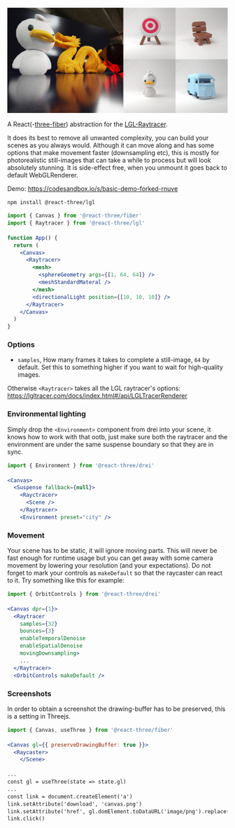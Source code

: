 ![](/examples.jpg)

A React(-[three-fiber](https://github.com/pmndrs/react-three-fiber)) abstraction for the [LGL-Raytracer](http://lgltracer.com/).

It does its best to remove all unwanted complexity, you can build your scenes as you always would. Although it can move along and has some options that make movement faster (downsampling etc), this is mostly for photorealistic still-images that can take a while to process but will look absolutely stunning. It is side-effect free, when you unmount it goes back to default WebGLRenderer.

Demo: https://codesandbox.io/s/basic-demo-forked-rnuve

```shell
npm install @react-three/lgl
```

```jsx
import { Canvas } from '@react-three/fiber'
import { Raytracer } from '@react-three/lgl'

function App() {
  return (
    <Canvas>
      <Raytracer>
        <mesh>
          <sphereGeometry args={[1, 64, 64]} />
          <meshStandardMateral />
        </mesh>
        <directionalLight position={[10, 10, 10]} />
      </Raytracer>
    </Canvas>
  )
}
```

### Options

- `samples`, How many frames it takes to complete a still-image, `64` by default. Set this to something higher if you want to wait for high-quality images. 

Otherwise `<Raytracer>` takes all the LGL raytracer's options: https://lgltracer.com/docs/index.html#/api/LGLTracerRenderer

### Environmental lighting

Simply drop the `<Environment>` component from drei into your scene, it knows how to work with that ootb, just make sure both the raytracer and the environment are under the same suspense boundary so that they are in sync.

```jsx
import { Environment } from '@react-three/drei'

<Canvas>
  <Suspense fallback={null}>
    <Rayctracer>
      <Scene />
    </Raytracer>
    <Environment preset="city" />
```

### Movement

Your scene has to be static, it will ignore moving parts. This will never be fast enough for runtime usage but you can get away with some camera movement by lowering your resolution (and your expectations). Do not forget to mark your controls as `makeDefault` so that the raycaster can react to it. Try something like this for example:

```jsx
import { OrbitControls } from '@react-three/drei'

<Canvas dpr={1}>
  <Raytracer
    samples={32}
    bounces={3}
    enableTemporalDenoise
    enableSpatialDenoise
    movingDownsampling>
    ...
  </Raytracer>
  <OrbitControls makeDefault />
```

### Screenshots

In order to obtain a screenshot the drawing-buffer has to be preserved, this is a setting in Threejs.

```jsx
import { Canvas, useThree } from '@react-three/fiber'

<Canvas gl={{ preserveDrawingBuffer: true }}>
  <Raycaster>
    </Scene>
    
...
const gl = useThree(state => state.gl)
...
const link = document.createElement('a')
link.setAttribute('download', 'canvas.png')
link.setAttribute('href', gl.domElement.toDataURL('image/png').replace('image/png', 'image/octet-stream'))
link.click()
```
